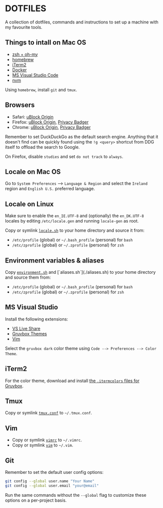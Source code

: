 
# DOTFILES

A collection of dotfiles, commands and instructions to set up a machine with my favourite tools.

## Things to intall on Mac OS

- [zsh + oh-my](https://ohmyz.sh)
- [homebrew](https://brew.sh)
- [iTerm2](https://www.iterm2.com)
- [Docker](#)
- [MS Visual Studio Code](https://code.visualstudio.com)
- [nvm](https://github.com/creationix/nvm)

Using `homebrew`, install `git` and `tmux`.

## Browsers

- Safari: [uBlock Origin](#)
- Firefox: [uBlock Origin](https://addons.mozilla.org/en-US/firefox/addon/ublock-origin/), [Privacy Badger](https://www.eff.org/privacybadger)
- Chrome: [uBlock Origin](https://chrome.google.com/webstore/detail/ublock-origin/cjpalhdlnbpafiamejdnhcphjbkeiagm), [Privacy Badger](https://www.eff.org/privacybadger)

Remember to set DuckDuckGo as the default search engine. Anything that it doesn't find can be quickly found using the `!g <query>` shortcut from DDG itself to offload the search to Google.

On Firefox, disable `studies` and set `do not track` to `always`. 

## Locale on Mac OS

Go to `System Preferences` --> `Language & Region` and select the `Ireland` region and `English U.S.` preferred language.

## Locale on Linux

Make sure to enable the `en_IE.UTF-8` and (optionally) the `en_DK.UTF-8` locales by editing `/etc/locale.gen` and running `locale-gen` as root. 

Copy or symlink [`locale.sh`](./locale.sh) to your home directory and source it from:

- `/etc/profile` (global) or `~/.bash_profile` (personal) for `bash` 
- `/etc/zprofile` (global) or `~/.zprofile` (personal) for `zsh`

## Environment variables & aliases

Copy [`environment.sh`]('./environment.sh`) and [`aliases.sh`](./aliases.sh) to your home directory and source them from: 

- `/etc/profile` (global) or `~/.bash_profile` (personal) for `bash` 
- `/etc/zprofile` (global) or `~/.zprofile` (personal) for `zsh`

## MS Visual Studio

Install the following extensions:

- [VS Live Share](#)
- [Gruvbox Themes](#)
- [Vim](#)

Select the `gruvbox dark` color theme using `Code --> Preferences --> Color Theme`.

## iTerm2

For the color theme, download and install [the `.itermcolors` files for Gruvbox](https://github.com/morhetz/gruvbox-contrib/blob/master/iterm2/gruvbox-dark.itermcolors).

## Tmux

Copy or symlink [`tmux.conf`](./tmux.conf) to `~/.tmux.conf`.

## Vim

- Copy or symlink [`vimrc`](./vimrc) to `~/.vimrc`.
- Copy or symlink [`vim`](./vim) to `~/.vim`.

## Git

Remember to set the default user config options:

```sh
git config --global user.name "Your Name"
git config --global user.email "your@email"
```

Run the same commands without the `--global` flag to customize these options on a per-project basis.

